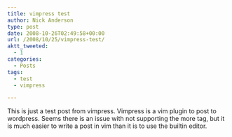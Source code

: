 ```yaml
---
title: vimpress test
author: Nick Anderson
type: post
date: 2008-10-26T02:49:58+00:00
url: /2008/10/25/vimpress-test/
aktt_tweeted:
  - 1
categories:
  - Posts
tags:
  - test
  - vimpress

---
```

This is just a test post from vimpress. Vimpress is a vim plugin to post to wordpress. Seems there is an issue with not supporting the more tag, but it is much easier to write a post in vim than it is to use the builtin editor.